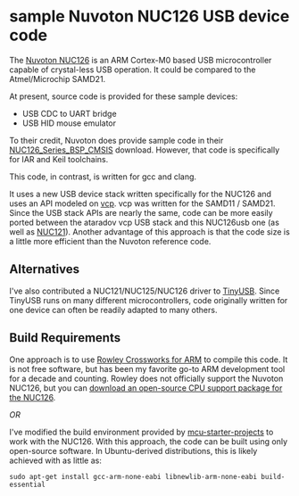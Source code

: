 sample Nuvoton NUC126 USB device code
=====================================

The [Nuvoton NUC126](http://www.nuvoton.com/hq/products/microcontrollers/arm-cortex-m0-mcus/nuc126-usb-series/) is an ARM Cortex-M0 based USB microcontroller capable of crystal-less USB operation.  It could be compared to the Atmel/Microchip SAMD21.

At present, source code is provided for these sample devices:

* USB CDC to UART bridge
* USB HID mouse emulator

To their credit, Nuvoton does provide sample code in their [NUC126_Series_BSP_CMSIS](https://www.nuvoton.com/hq/products/microcontrollers/arm-cortex-m0-mcus/nuc126-usb-series/Software/?__locale=en&resourcePage=Y) download.  However, that code is specifically for IAR and Keil toolchains.

This code, in contrast, is written for gcc and clang.

It uses a new USB device stack written specifically for the NUC126 and uses an API modeled on [vcp](https://github.com/ataradov/vcp).  vcp was written for the SAMD11 / SAMD21.  Since the USB stack APIs are nearly the same, code can be more easily ported between the ataradov vcp USB stack and this NUC126usb one (as well as [NUC121](https://github.com/majbthrd/NUC121usb/)).  Another advantage of this approach is that the code size is a little more efficient than the Nuvoton reference code.

## Alternatives

I've also contributed a NUC121/NUC125/NUC126 driver to [TinyUSB](https://github.com/hathach/tinyusb).  Since TinyUSB runs on many different microcontrollers, code originally written for one device can often be readily adapted to many others.

## Build Requirements

One approach is to use [Rowley Crossworks for ARM](http://www.rowley.co.uk/arm/) to compile this code.  It is not free software, but has been my favorite go-to ARM development tool for a decade and counting.  Rowley does not officially support the Nuvoton NUC126, but you can [download an open-source CPU support package for the NUC126](https://github.com/majbthrd/MCUmisfits/).

*OR*

I've modified the build environment provided by [mcu-starter-projects](https://github.com/ataradov/mcu-starter-projects) to work with the NUC126.  With this approach, the code can be built using only open-source software.  In Ubuntu-derived distributions, this is likely achieved with as little as:

```
sudo apt-get install gcc-arm-none-eabi libnewlib-arm-none-eabi build-essential
```
